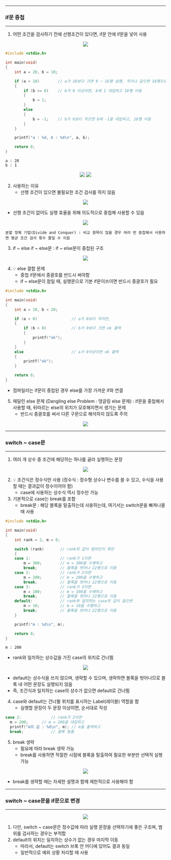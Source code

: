 -----
### if문 중첩
-----
1. 어떤 조건을 검사하기 전에 선행조건이 있다면, if문 안에 if문을 넣어 사용
<div align="center">
<img src="https://github.com/user-attachments/assets/391beb8c-05e1-4f45-b09b-392923e9855a">
</div>

```c
#include <stdio.h>

int main(void)
{
	int a = 20, b = 10;

	if (a > 10)        // a가 10보다 크면 9 ~ 16행 실행, 작거나 같으면 18행으로 이동
	{
		if (b >= 0)    // b가 0 이상이면, b에 1 대입하고 18행 이동
		{
			b = 1;
		}
		else
		{
			b = -1;    // b가 0보다 작으면 b에 -1을 대입하고, 18행 이동
		}
	}

	printf("a : %d, b : %d\n", a, b);

	return 0;
}
```
```
a : 20
b : 1
```

<div align="center">
<img src="https://github.com/user-attachments/assets/13d6737c-ed2c-430a-8d44-c1b858ab189d">
<img src="https://github.com/user-attachments/assets/27a25f78-a036-450f-938c-ba6f2d1062e1">
</div>

2. 사용하는 이유
   - 선행 조건이 있으면 불필요한 조건 검사를 하지 않음
<div align="center">
<img src="https://github.com/user-attachments/assets/aa807fa3-5150-4dc8-a36a-4fffaa75c1e2">
</div>

  - 선행 조건이 없어도 실행 효율을 위해 의도적으로 중첩해 사용할 수 있음 
<div align="center">
<img src="https://github.com/user-attachments/assets/87be9103-4e83-4083-80de-db84d3aec465">
</div>

```
분할 정복 기법(Divide and Conquer) : 비교 항목이 많을 경우 여러 번 중첩해서 사용하면 평균 조건 검사 횟수 줄일 수 이음
```

3. if ~ else if ~ else문 : if ~ else문이 중첩된 구조
<div align="center">
<img src="https://github.com/user-attachments/assets/6c313a25-2ba3-4502-a865-005e308969d3">
</div>

4. 💡 else 결합 문제
   - 중첩 if문에서 중괄호를 반드시 써야함
   - if ~ else문이 참일 때, 실행문으로 기본 if문이쓰이면 반드시 중괄호가 필요
```c
#include <stdio.h>

int main(void)
{
	int a = 10, b = 20;

	if (a < 0)               // a가 0보다 작지만,
	{
		if (b > 0)           // b가 0보다 크면 ok 출력
		{
			printf("ok");
		}
	}
	else                     // a가 0이상이면 ok 출력
	{
		printf("ok");
	}

	return 0;
}
```
  - 컴파일러는 if문이 중첩된 경우 else를 가장 가까운 if와 연결

5. 매달린 else 문제 (Dangling else Problem : 댕글링 else 문제) : if문을 중첩해서 사용할 때, 뒤따르는 else의 위치가 모호해지면서 생기는 문제
   - 반드시 중괄호를 써서 다른 구문으로 해석하지 않도록 주의
<div align="center">
<img src="https://github.com/user-attachments/assets/252aeb53-5f68-4713-8ed3-35c387e18847">
</div>

-----
### switch ~ case문
-----
1. 여러 개 상수 중 조건에 해당하는 하나를 골라 실행하는 문장
<div align="center">
<img src="https://github.com/user-attachments/assets/c17ff260-504c-4763-944b-8898fee697c5">
</div>

2. 💡 조건식은 정수식만 사용 (정수식 : 정수형 상수나 변수를 쓸 수 있고, 수식을 사용할 때는 결과값이 정수이어야 함)
   - case에 사용하는 상수식 역시 정수만 가능
3. 기본적으로 case는 break를 포함
   - break문 : 해당 블록을 탈출하는데 사용하는데, 여기서는 switch문을 빠져나올 때 사용
```c
#include <stdio.h>

int main(void)
{
	int rank = 2, m = 0;

	switch (rank)		// rank의 값이 얼마인지 확인
	{
	case 1:				// rank가 1이면
		m = 300;		// m = 300을 수행하고
		break;			// 블록을 벗어나 22행으로 이동
	case 2:				// rank가 2이면
		m = 200;		// m = 200을 수행하고
		break;			// 블록을 벗어나 22행으로 이동
	case 3:				// rank가 3이면
		m = 100;		// m = 100을 수해하고
		break;			// 블록을 벗어나 22행으로 이동
	default:			// rank와 일치하는 case의 값이 없으면
		m = 10;			// m = 10을 수행하고
		break;			// 블록을 벗어나 22행으로 이동
	}

	printf("m : %d\n", m);

	return 0;
}
```
```
m : 200
```
  - rank와 일치하는 상수값을 가진 case의 위치로 건너뜀
<div align="center">
<img src="https://github.com/user-attachments/assets/2087037f-56f5-4449-ba9e-16d2fa7775da">
</div>

  - default는 상수식을 쓰지 않으며, 생략할 수 있으며, 생략하면 블록을 벗어나므로 블록 내 어떤 문장도 실행되지 않음
  - 즉, 조건식과 일치하는 case의 상수가 없으면 default로 건너뜀

4. case와 default는 건너뛸 위치를 표시하는 Label(레이블) 역할을 함
   - 실행할 문장이 두 문장 이상이면, 순서대로 작성
```c
case 2:				// rank가 2이면
  m = 200;		// m = 200을 대입하고
  printf("m의 값 : %d\n", m); // m을 출력하고
  break;			// 블록 탈출
```

5. break 생략
   - 필요에 따라 break 생략 가능
   - break를 사용하면 적절한 시점에 블록을 탈출하여 필요한 부분만 선택적 실행 가능

<div align="center">
<img src="https://github.com/user-attachments/assets/b20948ca-8e1a-473d-81b0-e596242aa0f3">
</div>

  - break를 생략할 때는 자세한 설명과 함께 제한적으로 사용해야 함

-----
### switch ~ case문을 if문으로 변경
----
<div align="center">
<img src="https://github.com/user-attachments/assets/aceef6f5-98ce-4907-af39-9e964f3fc1b8">
</div>

1. 다만, switch ~ case문은 정수값에 따라 실행 문장을 선택하기에 좋은 구조며, 범위를 검사하는 경우는 부적합
2. default의 위치는 일치하는 상수가 없는 경우 마지막 이동
   - 따라서, default는 switch 브록 안 어디에 있어도 결과 동일
   - 일반적으로 예외 상황 처리할 때 사용
